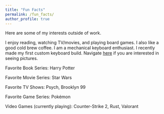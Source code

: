 ```yaml
---
title: "Fun Facts"
permalink: /fun_facts/
author_profile: true
---
```


<html>
  <head>
    <link href="https://fonts.googleapis.com/css?family=Roboto&display=swap" rel="stylesheet">
    <script type="text/javascript">
      var host = "theshwin.com/fun_facts/";
      if ((host == window.location.host) && (window.location.protocol != "https:"))
        window.location.protocol = "https";
    </script>
  </head>
</html>

Here are some of my interests outside of work.

I enjoy reading, watching TV/movies, and playing board games. I also like a good cold brew coffee. 
I am a mechanical keyboard enthusiast. I recently made my first custom keyboard build. Navigate [here](https://theshwin.com/keyboards/) if you are interested in seeing pictures.


Favorite Book Series: Harry Potter

Favorite Movie Series: Star Wars

Favorite TV Shows: Psych, Brooklyn 99

Favorite Game Series: Pokémon 

Video Games (currently playing): Counter-Strike 2, Rust, Valorant
